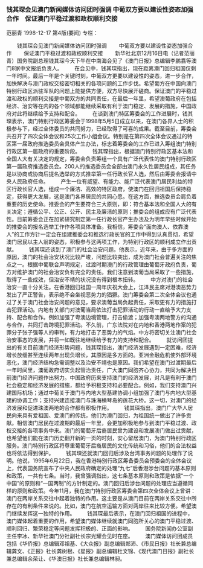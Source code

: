 ### 钱其琛会见澳门新闻媒体访问团时强调  中葡双方要以建设性姿态加强合作　保证澳门平稳过渡和政权顺利交接
范丽青
1998-12-17
第4版(要闻)
专栏：

　　钱其琛会见澳门新闻媒体访问团时强调
　　中葡双方要以建设性姿态加强合作
　　保证澳门平稳过渡和政权顺利交接
　　新华社北京12月16日电（记者范丽青）国务院副总理钱其琛今天下午在中南海会见了《澳门日报》总编辑李鹏翥等澳门8家中文报纸负责人。
　　在会见中，钱其琛指出，现在距离澳门回归祖国仅剩一年时间。最后一年是个关键时刻，中葡双方更要以建设性的姿态，进一步合作，加快解决与澳门政权交接密切相关的各项问题的工作步伐。希望葡方在中国向澳门特别行政区派驻军队的问题上能提供方便，双方尽快展开磋商。保证澳门的平稳过渡和政权的顺利交接是中葡双方的共同责任，在最后一年里，希望澳葡政府在包括经济、治安等在内的各个领域都能继续采取有利于澳门稳定、发展的措施，中国政府对此将继续给予支持和配合。
　　在谈到澳门特区筹委会的工作进展时，钱其琛表示，澳门特别行政区筹委会于1998年5月5日成立以来，在澳门各界人士的积极参与下，经过全体委员的共同努力，已经取得了可喜的成果。截至目前，筹委会共召开了四次全体会议和25次工作小组会议。特别是在第四次全体会议通过的特区第一届政府推选委员会具体产生办法，标志着筹委会的工作已进入筹组澳门特别行政区第一届政府的重要阶段。
　　钱其琛指出，根据澳门特别行政区基本法和全国人大有关决定的规定，筹委会负责筹组一个具有广泛代表性的澳门特别行政区第一届政府推选委员会。200人的推选委员会全部由澳门永久性居民组成，其任务是以协商或协商后提名选举的方式推举第一任行政长官人选，然后由筹委会报请中央人民政府任命。
　　产生一位有威望、有能力、能广泛代表澳门居民利益的特区行政长官人选，组成一个廉洁、高效的特区政府，使澳门在回归祖国后保持稳定，获得更大发展，这是澳门各界居民的共同心愿。在这方面，推选委员会肩负着重要的历史使命。推委会的产生要符合三大原则，即：符合基本法和全国人大的有关决定；遵循公平、公正、公开、民主及廉洁的原则；推委会的组成应有广泛代表性。目前筹委会正在加紧研究制定第一任行政长官产生办法及为明年早些时候开始的推委会的报名选举工作作各项具体准备。我相信，筹委会“面向澳人、依靠澳人”的工作方针一定会在组建推委会和推选行政长官的工作中得到认真贯彻，希望澳门居民以主人翁的姿态，积极参与这两项工作，为特别行政区的顺利成立作出贡献。
　　钱其琛还谈到了澳门的社会治安问题。他表示，近年来，由于多方面的原因，澳门的社会治安状况比较严峻，问题比较突出，成为澳门社会普遍关注的焦点之一。根据中葡联合声明规定，过渡时期澳门的行政管理由葡萄牙政府负责，葡方对维护澳门的社会治安负有完全的责任。我们注意到澳葡当局采取了一些措施，取得了一些成效，但治安不靖的状况没有得到根本扭转。
　　中方对澳门的社会治安一直十分关注。在香港回归祖国一周年庆祝大会上，江泽民主席对港澳恶势力发出了严正警告，表示绝不会坐视恶势力的猖獗。澳门筹委会第二次全体会议也通过了关于澳门社会治安问题的意见，要求澳葡当局负起责任，采取更有力的措施打击犯罪活动。内地有关部门对澳葡当局依法打击犯罪活动的行动一直给予大力支持、配合和合作。例如加强了粤澳边境管理，打击偷渡；加强粤澳两地警方的沟通与合作，共同打击跨境犯罪活动。不久前，广东法院对在内地和香港两地作案的犯罪分子张子强等人的审判，有力地打击了恶势力的气焰。中方将密切关注澳门社会治安事态的发展，并将一如既往地继续给予有力的支持和配合。
　　就访问团提出的有关目前澳门经济形势问题，钱其琛指出，澳门经济发展遇到一定困难，经济增长放缓甚至连续两年出现负增长，其原因是多方面的。亚洲金融危机使外部环境恶化，澳门经济结构急需调整以及治安不靖也是原因。我们希望在澳门过渡期最后一年时间里，澳葡政府切实负起管治责任，广大澳门同胞齐心协力，共同为解决目前澳门经济问题作出努力。中国政府历来支持澳门的经济发展，对凡是有利于澳门社会稳定和经济发展的措施，都给予积极支持和必要配合。例如，我们支持澳门兴建国际机场；通过中葡关于澳门与内地大型基建协调小组加强了澳门与内地大型基建的协调工作；支持兴建连接澳门与珠海横琴岛的莲花大桥。这一切，对澳门的经济发展和促进珠澳两地的合作都有积极作用。
　　钱其琛指出，澳门广大华人居民向来具有爱祖国、爱澳门的传统，他们为澳门回归，为祖国统一做出了许多贡献。相信澳门居民在过渡期的最后一年里，会更加积极地参与到澳门平稳过渡、政权交接的各项事务中来。澳门的葡萄牙后裔居民曾为建设和发展澳门做出过贡献，也希望他们能在澳门历史翻开新的一页的时刻，安心留居澳门，为澳门特别行政区服务。澳门特别行政区将尊重葡萄牙后裔居民的文化传统和习俗，他们的合法权益也将依法得到保护。
　　钱其琛还就澳门回归后涉及台湾事务问题的处理作了说明。他说，1995年6月22日，我在香港特别行政区筹备委员会预委会的全体会议上，代表国务院宣布了中央人民政府确定的处理“九七”后香港涉台问题的基本原则和政策，一共有七条。当时，我曾强调指出，这七条基本原则和政策是依据“一个中国”的原则和“一国两制”的方针制定的。澳门回归后涉台问题的处理应当遵循同样的原则和政策。今年11月，我在澳门特别行政区筹委会第四次全体会议上曾讲：澳门在两岸关系交往中起着独特的作用。这主要是从澳门目前在两岸关系交往中所存在的有利条件来说的。比如，澳门在航空运输方面对两岸往来比较方便。希望澳门继续发挥这一独特的作用。
　　钱其琛最后表示，在澳门回归祖国的进程中，澳门媒体起着重要的作用，希望澳门媒体继续就澳门同胞所关心的澳门平稳过渡、顺利回归、繁荣稳定等问题发挥积极的、正面的影响。
　　国务院新闻办公室副主任李冰、新华社澳门分社副社长宗光耀会见时在座。
　　澳门媒体访问团成员包括《华侨报》总编辑邓祖基、《大众报》副总编辑郑沛、《市民日报》社长兼总编辑龚文、《正报》社长龚树根、《星报》副总编辑杜文锦、《现代澳门日报》副社长兼总编辑余荣让、《华澳日报》社长兼总编辑林昶。
